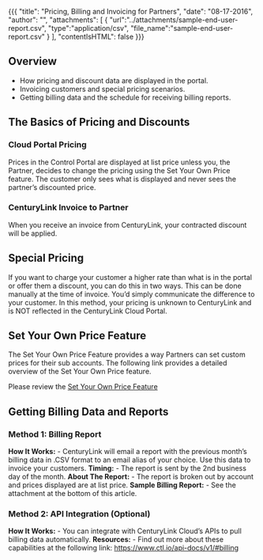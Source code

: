 {{{
  "title": "Pricing, Billing and Invoicing for Partners",
  "date": "08-17-2016",
  "author": "",
  "attachments": [
    {
      "url":"../attachments/sample-end-user-report.csv",
      "type":"application/csv",
      "file_name":"sample-end-user-report.csv"
    }
  ],
  "contentIsHTML": false
}}}

## Overview
* How pricing and discount data are displayed in the portal.
* Invoicing customers and special pricing scenarios.
* Getting billing data and the schedule for receiving billing reports.

## The Basics of Pricing and Discounts

### Cloud Portal Pricing
Prices in the Control Portal are displayed at list price unless you, the Partner, decides to change the pricing using the Set Your Own Price feature. The customer only sees what is displayed and never sees the partner’s discounted price.

### CenturyLink Invoice to Partner
When you receive an invoice from CenturyLink, your contracted discount will be applied.

## Special Pricing

If you want to charge your customer a higher rate than what is in the portal or offer them a discount, you can do this in two ways.
This can be done manually at the time of invoice.  You’d simply communicate the difference to your customer.  In this method, your pricing is unknown to CenturyLink and is NOT reflected in the CenturyLink Cloud Portal.  

## Set Your Own Price Feature
The Set Your Own Price Feature provides a way Partners can set custom prices for their sub accounts.  The following link provides a detailed overview of the Set Your Own Price feature.

Please review the [Set Your Own Price Feature](setting-prices-for-sub-accounts.md)

## Getting Billing Data and Reports

### Method 1: Billing Report
**How It Works:** - CenturyLink will email a report with the previous month’s billing data in .CSV format to an email alias of your choice.  Use this data to invoice your customers.
**Timing:** - The report is sent by the 2nd business day of the month.
**About The Report:** - The report is broken out by account and prices displayed are at list price.
**Sample Billing Report:** - See the attachment at the bottom of this article.

### Method 2: API Integration (Optional)
**How It Works:** - You can integrate with CenturyLink Cloud’s APIs to pull billing data automatically.
**Resources:** - Find out more about these capabilities at the following link: https://www.ctl.io/api-docs/v1/#billing

